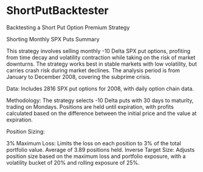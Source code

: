 # ShortPutBacktester
Backtesting a Short Put Option Premium Strategy


Shorting Monthly SPX Puts Summary

This strategy involves selling monthly -10 Delta SPX put options, profiting from time decay and volatility contraction while taking on the risk of market downturns. The strategy works best in stable markets with low volatility, but carries crash risk during market declines. The analysis period is from January to December 2008, covering the subprime crisis.

Data: Includes 2816 SPX put options for 2008, with daily option chain data.

Methodology: The strategy selects -10 Delta puts with 30 days to maturity, trading on Mondays. Positions are held until expiration, with profits calculated based on the difference between the initial price and the value at expiration.

Position Sizing:

3% Maximum Loss: Limits the loss on each position to 3% of the total portfolio value. Average of 3.89 positions held.
Inverse Target Size: Adjusts position size based on the maximum loss and portfolio exposure, with a volatility bucket of 20% and rolling exposure of 25%.
